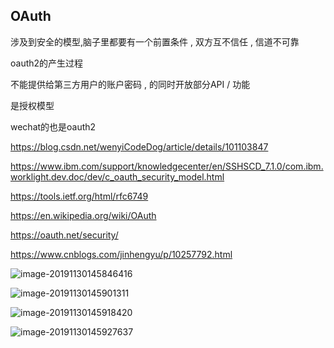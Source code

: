 ## OAuth

涉及到安全的模型,脑子里都要有一个前置条件 , 双方互不信任 , 信道不可靠



oauth2的产生过程

不能提供给第三方用户的账户密码 , 的同时开放部分API / 功能

是授权模型

wechat的也是oauth2

 https://blog.csdn.net/wenyiCodeDog/article/details/101103847

https://www.ibm.com/support/knowledgecenter/en/SSHSCD_7.1.0/com.ibm.worklight.dev.doc/dev/c_oauth_security_model.html

https://tools.ietf.org/html/rfc6749

https://en.wikipedia.org/wiki/OAuth

https://oauth.net/security/

https://www.cnblogs.com/jinhengyu/p/10257792.html

![image-20191130145846416](/Users/mojave/MY_CAREER_LIFE/Tech-Note/对近期知识点的map_reduce/imgs/其他模型/image-20191130145846416.png)

![image-20191130145901311](/Users/mojave/MY_CAREER_LIFE/Tech-Note/对近期知识点的map_reduce/imgs/其他模型/image-20191130145901311.png)

![image-20191130145918420](/Users/mojave/MY_CAREER_LIFE/Tech-Note/对近期知识点的map_reduce/imgs/其他模型/image-20191130145918420.png)

![image-20191130145927637](/Users/mojave/MY_CAREER_LIFE/Tech-Note/对近期知识点的map_reduce/imgs/其他模型/image-20191130145927637.png)